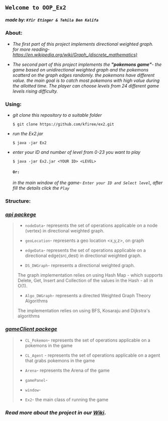 
## `Welcome to OOP_Ex2 `
##### **made by:** `Kfir Etinger & Tehila Ben Kalifa`


### **About:**

- *The first part of this project implements directional weighted graph.*    
*for more reading- https://en.wikipedia.org/wiki/Graph_(discrete_mathematics)*

- *The second part of this project implements the **"pokemons game"**-*
*the game based on unidirectional weighted graph and the pokemons scatterd on the graph edges randomly.*
*the pokemons have different value. the main goal is to catch most pokemons with high value during the allotted time.*
*The player can choose levels from 24 different game levels rising difficulty.*

  
### **Using:**

- *git clone this repository to a suitable folder*

    ```
    $ git clone https://github.com/kfiree/ex2.git
    ```

- *run the Ex2.jar*

    ```
    $ java -jar Ex2
    ```
- *enter your ID and number of level from 0-23 you want to play*

     ```
    $ java -jar Ex2.jar <YOUR ID> <LEVEL>
     ```
  
  #### `Or:` 
   *in the main window of the game- `Enter your ID and Select level`, after fill the details click the `Play`* 
  

### **Structure:**
### *[api packege](https://github.com/kfiree/ex2/wiki/Api-Structure)*
>
> - `nodeData`- represents the set of operations applicable on a node (vertex) in  directional weighted graph.
>
> - `geoLocation`- represents a geo location <x,y,z>, on graph
>
> - `edgeData`- represents the set of operations applicable on a directional edge(src,dest) in directional weighted graph.
>
> - `DS_DWGraph`- represents a directional weighted graph. 
>
 >The graph implementation relies on using Hash Map - which supports Delete, Get, Insert and Collection of the values in the Hash - all in O(1).
>
> - `Algo_DWGraph`-  represents a directed  Weighted Graph Theory Algorithms
>
 > The implementation relies on using BFS, Kosaraju and Dijkstra's algorithms

 

### *[gameClient packege](https://github.com/kfiree/ex2/wiki/gameClient-Structer)*
>
> - `CL_Pokemon`- represents the set of operations applicable on a pokemons in the game
>
> - `CL_Agent` - represents the set of operations applicable on a agent that grabs pokemons in the game
>
> - `Arena`- represents the Arena of the game
>
> - `gamePanel`-
>
> - `window`-
>
> - `Ex2`- the main class of running the game





### *Read more about the project in our [Wiki](https://github.com/kfiree/ex2/wiki)*. 


